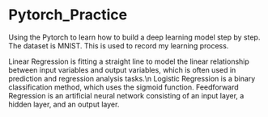 # Pytorch_Practice
Using the Pytorch to learn how to build a deep learning model step by step. The dataset is MNIST. This is used to record my learning process.

Linear Regression is fitting a straight line to model the linear relationship between input variables and output variables, which is often used in prediction and regression analysis tasks.\n
Logistic Regression is a binary classification method, which uses the sigmoid function.
Feedforward Regression is an artificial neural network consisting of an input layer, a hidden layer, and an output layer.

